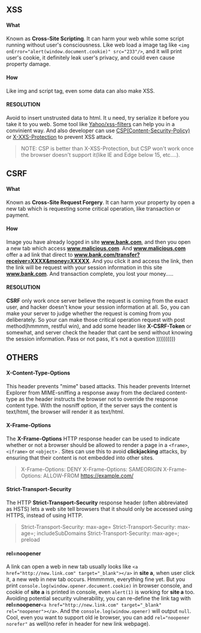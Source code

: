 ## XSS

#### What

Known as **Cross-Site Scripting**. It can harm your web while some script running without user's consciousness. Like web load a image tag like `<img onError="alert(window.document.cookie)" src="233"/>`, and it will print user's cookie, it definitely leak user's privacy, and could even cause property damage.

#### How

Like img and script tag, even some data can also make XSS.

#### RESOLUTION

Avoid to insert unstrusted data to html. It u need, try serialize it before you take it to you web. Some tool like [Yahoo/xss-filters](https://github.com/yahoo/xss-filters) can help you in a convinient way. And also developer can use [CSP(Content-Security-Policy)](https://developer.mozilla.org/en-US/docs/Web/HTTP/Headers/Content-Security-Policy) or [X-XXS-Protection](https://developer.mozilla.org/en-US/docs/Web/HTTP/Headers/X-XSS-Protection) to prevent XSS attack.
> NOTE: CSP is better than X-XSS-Protection, but CSP won't work once the browser doesn't support it(like IE and Edge below 15, etc....). 

## CSRF

#### What

Known as **Cross-Site Request Forgery**. It can harm your property by open a new tab which is requesting some critical operation, like transaction or payment.

#### How

Image you have already logged in site **www.bank.com**, and then you open a new tab which access **www.malicious.com**. And **www.malicious.com** offer a ad link that direct to **www.bank.com/transfer?receiver=XXXX&money=XXXXX**. And you click it and access the link, then the link will be request with your session information in this site **www.bank.com**. And transaction complete, you lost your money.....

#### RESOLUTION

**CSRF** only work once server believe the request is coming from the exact user, and hacker doesn't know your session information at all. So, you can make your server to judge whether the request is coming from you deliberately. So your can make those critical operation request with post method(hmmmm, restful win), and add some header like **X-CSRF-Token** or somewhat, and server check the header that cant be send without knowing the session information. Pass or not pass, it's not a question ))))))))))

## OTHERS

#### X-Content-Type-Options

This header prevents "mime" based attacks. This header prevents Internet Explorer from MIME-sniffing a response away from the declared content-type as the header instructs the browser not to override the response content type. With the nosniff option, if the server says the content is text/html, the browser will render it as text/html.

#### X-Frame-Options

The **X-Frame-Options** HTTP response header can be used to indicate whether or not a browser should be allowed to render a page in a `<frame>`, `<iframe>` or `<object>` . Sites can use this to avoid **clickjacking** attacks, by ensuring that their content is not embedded into other sites.

> X-Frame-Options: DENY
> X-Frame-Options: SAMEORIGIN
> X-Frame-Options: ALLOW-FROM https://example.com/

#### Strict-Transport-Security

The HTTP **Strict-Transport-Security** response header (often abbreviated as HSTS)  lets a web site tell browsers that it should only be accessed using HTTPS, instead of using HTTP.

> Strict-Transport-Security: max-age=<expire-time>
> Strict-Transport-Security: max-age=<expire-time>; includeSubDomains
> Strict-Transport-Security: max-age=<expire-time>; preload

#### rel=noopener

A link can open a web in new tab usually looks like `<a href="http://new.link.com" target="_blank"></a>` in **site a**, when user click it, a new web in new tab occurs. Hmmmmm, everything fine yet. But you print `console.log(window.opener.document.cookie)` in browser console, and cookie of **site a** is printed in console, even `alert(1)` is working for **site a** too.
Avoiding potential security vulnerability, you can re-define the link tag with **rel=noopener**`<a href="http://new.link.com" target="_blank" rel="noopener"></a>`. And the `console.log(window.opener)` will output `null`. Cool, even you want to support old ie browser, you can add `rel="noopener norefer"` as well(no refer in header for new link webpage).